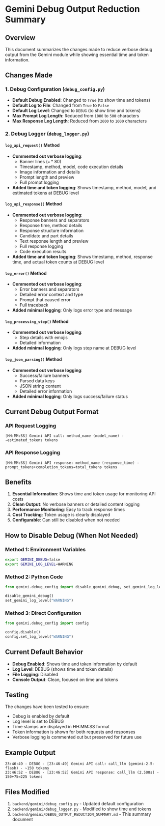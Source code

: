 # Gemini Debug Output Reduction Summary

## Overview
This document summarizes the changes made to reduce verbose debug output from the Gemini module while showing essential time and token information.

## Changes Made

### 1. Debug Configuration (`debug_config.py`)
- **Default Debug Enabled**: Changed to `True` (to show time and tokens)
- **Default Log to File**: Changed from `True` to `False`
- **Default Log Level**: Changed to `DEBUG` (to show time and tokens)
- **Max Prompt Log Length**: Reduced from `1000` to `500` characters
- **Max Response Log Length**: Reduced from `2000` to `1000` characters

### 2. Debug Logger (`debug_logger.py`)

#### `log_api_request()` Method
- **Commented out verbose logging**:
  - Banner lines (`=` * 80)
  - Timestamp, method, model, code execution details
  - Image information and details
  - Prompt length and preview
  - Full prompt logging
- **Added time and token logging**: Shows timestamp, method, model, and estimated tokens at DEBUG level

#### `log_api_response()` Method
- **Commented out verbose logging**:
  - Response banners and separators
  - Response time, method details
  - Response structure information
  - Candidate and part details
  - Text response length and preview
  - Full response logging
  - Code execution results
- **Added time and token logging**: Shows timestamp, method, response time, and actual token counts at DEBUG level

#### `log_error()` Method
- **Commented out verbose logging**:
  - Error banners and separators
  - Detailed error context and type
  - Prompt that caused error
  - Full traceback
- **Added minimal logging**: Only logs error type and message

#### `log_processing_step()` Method
- **Commented out verbose logging**:
  - Step details with emojis
  - Detailed information
- **Added minimal logging**: Only logs step name at DEBUG level

#### `log_json_parsing()` Method
- **Commented out verbose logging**:
  - Success/failure banners
  - Parsed data keys
  - JSON string content
  - Detailed error information
- **Added minimal logging**: Only logs success/failure status

## Current Debug Output Format

### API Request Logging
```
[HH:MM:SS] Gemini API call: method_name (model_name) - ~estimated_tokens tokens
```

### API Response Logging
```
[HH:MM:SS] Gemini API response: method_name (response_time) - prompt_tokens+completion_tokens=total_tokens tokens
```

## Benefits

1. **Essential Information**: Shows time and token usage for monitoring API costs
2. **Clean Output**: No verbose banners or detailed content logging
3. **Performance Monitoring**: Easy to track response times
4. **Cost Tracking**: Token usage is clearly displayed
5. **Configurable**: Can still be disabled when not needed

## How to Disable Debug (When Not Needed)

### Method 1: Environment Variables
```bash
export GEMINI_DEBUG=false
export GEMINI_LOG_LEVEL=WARNING
```

### Method 2: Python Code
```python
from gemini.debug_config import disable_gemini_debug, set_gemini_log_level

disable_gemini_debug()
set_gemini_log_level("WARNING")
```

### Method 3: Direct Configuration
```python
from gemini.debug_config import config

config.disable()
config.set_log_level("WARNING")
```

## Current Default Behavior

- **Debug Enabled**: Shows time and token information by default
- **Log Level**: DEBUG (shows time and token details)
- **File Logging**: Disabled
- **Console Output**: Clean, focused on time and tokens

## Testing

The changes have been tested to ensure:
- Debug is enabled by default
- Log level is set to DEBUG
- Time stamps are displayed in HH:MM:SS format
- Token information is shown for both requests and responses
- Verbose logging is commented out but preserved for future use

## Example Output

```
23:46:49 - DEBUG - [23:46:49] Gemini API call: call_llm (gemini-2.5-flash) - ~150 tokens
23:46:52 - DEBUG - [23:46:52] Gemini API response: call_llm (2.500s) - 150+75=225 tokens
```

## Files Modified

1. `backend/gemini/debug_config.py` - Updated default configuration
2. `backend/gemini/debug_logger.py` - Modified to show time and tokens
3. `backend/gemini/DEBUG_OUTPUT_REDUCTION_SUMMARY.md` - This summary document 